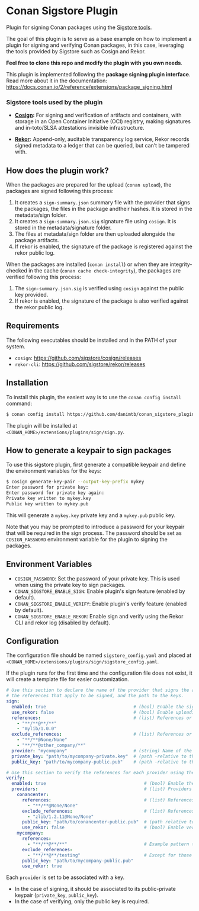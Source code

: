 # Conan Sigstore Plugin

Plugin for signing Conan packages using the [Sigstore tools](https://www.sigstore.dev/).

The goal of this plugin is to serve as a base example on how to implement a plugin for signing and verifying Conan
packages, in this case, leveraging the tools provided by Sigstore such as Cosign and Rekor.

**Feel free to clone this repo and modify the plugin with you own needs**.

This plugin is implemented following the **package signing plugin interface**.
Read more about it in the documentation: https://docs.conan.io/2/reference/extensions/package_signing.html

### Sigstore tools used by the plugin

- **[Cosign](https://github.com/sigstore/cosign):** For signing and verification of artifacts and containers,
  with storage in an Open Container Initiative (OCI) registry, making signatures and in-toto/SLSA attestations invisible
  infrastructure.

- **[Rekor](https://github.com/sigstore/rekor):** Append-only, auditable transparency log service, Rekor records signed 
  metadata to a ledger that can be queried, but can’t be tampered with.


## How does the plugin work?

When the packages are prepared for the upload (`conan upload`), the packages are signed following this process:
  1. It creates a `sign-summary.json` summary file with the provider that signs the packages, the files in the package
     andtheir hashes. It is stored in the metadata/sign folder. 
  2. It creates a `sign-summary.json.sig` signature file using `cosign`. It is stored in the metadata/signature folder.
  3. The files at metadata/sign folder are then uploaded alongside the package artifacts.
  4. If rekor is enabled, the signature of the package is registered against the rekor public log.

When the packages are installed (`conan install`) or when they are integrity-checked in the cache
(`conan cache check-integrity`), the packages are verified following this process:

  1. The `sign-summary.json.sig` is verified using `cosign` against the public key provided.
  2. If rekor is enabled, the signature of the package is also verified against the rekor public log.

## Requirements

The following executables should be installed and in the PATH of your system.

- ``cosign``: https://github.com/sigstore/cosign/releases
- ``rekor-cli``: https://github.com/sigstore/rekor/releases

## Installation

To install this plugin, the easiest way is to use the ``conan config install`` command:

```bash
$ conan config install https://github.com/danimtb/conan_sigstore_plugin.git
```

The plugin will be installed at ``<CONAN_HOME>/extensions/plugins/sign/sign.py``.

## How to generate a keypair to sign packages

To use this sigstore plugin, first generate a compatible keypair and define the environment variables for the keys:

```bash
$ cosign generate-key-pair --output-key-prefix mykey
Enter password for private key:
Enter password for private key again:
Private key written to mykey.key
Public key written to mykey.pub
```

This will generate a ``mykey.key`` private key and a ``mykey.pub`` public key.

Note that you may be prompted to introduce a password for your keypair that will be required in the sign process.
The password should be set as ``COSIGN_PASSWORD`` environment variable for the plugin to signing the packages.

## Environment Variables

- ``COSIGN_PASSWORD``: Set the password of your private key. This is used when using the private key to sign packages.
- ``CONAN_SIGSTORE_ENABLE_SIGN``: Enable plugin's sign feature (enabled by default).
- ``CONAN_SIGSTORE_ENABLE_VERIFY``: Enable plugin's verify feature (enabled by default).
- ``CONAN_SIGSTORE_ENABLE_REKOR``: Enable sign and verify using the Rekor CLI and rekor log  (disabled by default).

## Configuration

The configuration file should be named ``sigstore_config.yaml`` and placed 
at ``<CONAN_HOME>/extensions/plugins/sign/sigstore_config.yaml``.

If the plugin runs for the first time and the configuration file does not exist, it will create a template
file for easier customization.

```yaml
# Use this section to declare the name of the provider that signs the artifacts,
# the references that apply to be signed, and the path to the keys.
sign:
  enabled: true                                 # (bool) Enable the signature of packages.
  use_rekor: false                              # (bool) Enable uploading the signature to the public Rekor transparency log.
  references:                                   # (list) References or pattern of references that should be signed.
    - "**/**@**/**"
    - "mylib/1.0.0"
  exclude_references:                           # (list) References or pattern of references that should NOT be signed.
    - "**/**@None/None"
    - "**/**@other_company/**"
  provider: "mycompany"                         # (string) Name of the provider used to sign the packages.
  private_key: "path/to/mycompany-private.key"  # (path -relative to this config file-) Private key to sign the packages with.
  public_key: "path/to/mycompany-public.pub"    # (path -relative to this config file-) Public key to sign the packages with.

# Use this section to verify the references for each provider using the corresponding public key.
verify:
  enabled: true                                     # (bool) Enable the verification signature of packages.
  providers:                                        # (list) Providers that sign the packages for verification.
    conancenter:
      references:                                   # (list) References or pattern that should be verified.
        - "**/**@None/None"
      exclude_references:                           # (list) References or pattern that should NOT be verified.
        - "zlib/1.2.11@None/None"
      public_key: "path/to/conancenter-public.pub"  # (path relative to this file) Public key to verify the packages with.
      use_rekor: false                              # (bool) Enable verifying the signature against the public Rekor transparency log.
    mycompany:
      references:
        - "**/**@**/**"                             # Example pattern to verify all the references for mycompany provider.
      exclude_references:
        - "**/**@**/testing"                        # Except for those references that have testing as channel.
      public_key: "path/to/mycompany-public.pub"
      use_rekor: true
```

Each ``provider`` is set to be associated with a key.
- In the case of signing, it should be associated to its public-private keypair (``private_key``, ``public_key``).
- In the case of verifying, only the public key is required.
